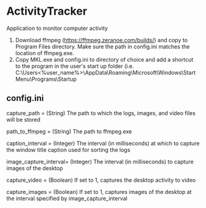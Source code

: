 # ActivityTracker
Application to monitor computer activity

1. Download ffmpeg (https://ffmpeg.zeranoe.com/builds/) and copy to Program Files directory. Make sure the path in config.ini matches the location of ffmpeg.exe.
2. Copy MKL.exe and config.ini to directory of choice and add a shortcut to the program in the user's start up folder (i.e. C:\Users\<%user_name%>\AppData\Roaming\Microsoft\Windows\Start Menu\Programs\Startup

config.ini
----------
capture_path          = (String)  The path to which the logs, images, and video files will be stored

path_to_ffmpeg        = (String)  The path to ffmpeg.exe

caption_interval      = (Integer) The interval (in milliseconds) at which to capture the window title caption used for sorting the logs

image_capture_interval= (Integer) The interval (in milliseconds) to capture images of the desktop

capture_video         = (Boolean) If set to 1, captures the desktop activity to video

capture_images        = (Boolean) If set to 1, captures images of the desktop at the interval specified by image_capture_interval
